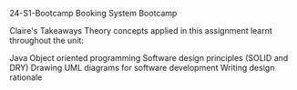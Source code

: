 24-S1-Bootcamp
Booking System Bootcamp

Claire's Takeaways
Theory concepts applied in this assignment learnt throughout the unit:

Java
Object oriented programming
Software design principles (SOLID and DRY)
Drawing UML diagrams for software development
Writing design rationale
